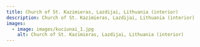 ```yaml
---
title: Church of St. Kazimieras, Lazdijai, Lithuania (interior)
description: Church of St. Kazimieras, Lazdijai, Lithuania (interior)
images:
  - image: images/kuciunai_1.jpg
    alt: Church of St. Kazimieras, Lazdijai, Lithuania (interior)
---
```

